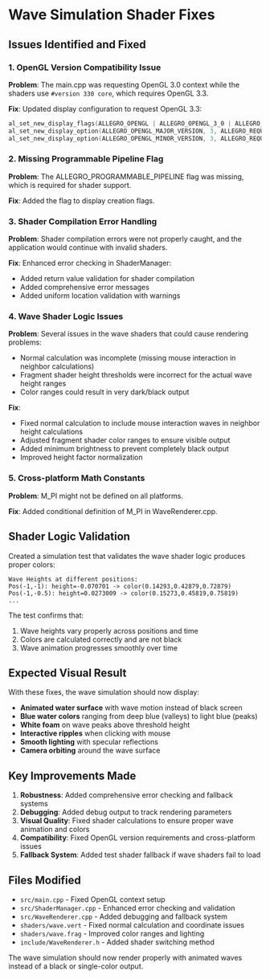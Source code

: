 # Wave Simulation Shader Fixes

## Issues Identified and Fixed

### 1. OpenGL Version Compatibility Issue
**Problem**: The main.cpp was requesting OpenGL 3.0 context while the shaders use `#version 330 core`, which requires OpenGL 3.3.

**Fix**: Updated display configuration to request OpenGL 3.3:
```cpp
al_set_new_display_flags(ALLEGRO_OPENGL | ALLEGRO_OPENGL_3_0 | ALLEGRO_PROGRAMMABLE_PIPELINE);
al_set_new_display_option(ALLEGRO_OPENGL_MAJOR_VERSION, 3, ALLEGRO_REQUIRE);
al_set_new_display_option(ALLEGRO_OPENGL_MINOR_VERSION, 3, ALLEGRO_REQUIRE);
```

### 2. Missing Programmable Pipeline Flag
**Problem**: The ALLEGRO_PROGRAMMABLE_PIPELINE flag was missing, which is required for shader support.

**Fix**: Added the flag to display creation flags.

### 3. Shader Compilation Error Handling
**Problem**: Shader compilation errors were not properly caught, and the application would continue with invalid shaders.

**Fix**: Enhanced error checking in ShaderManager:
- Added return value validation for shader compilation
- Added comprehensive error messages
- Added uniform location validation with warnings

### 4. Wave Shader Logic Issues
**Problem**: Several issues in the wave shaders that could cause rendering problems:
- Normal calculation was incomplete (missing mouse interaction in neighbor calculations)
- Fragment shader height thresholds were incorrect for the actual wave height ranges
- Color ranges could result in very dark/black output

**Fix**: 
- Fixed normal calculation to include mouse interaction waves in neighbor height calculations
- Adjusted fragment shader color ranges to ensure visible output
- Added minimum brightness to prevent completely black output
- Improved height factor normalization

### 5. Cross-platform Math Constants
**Problem**: M_PI might not be defined on all platforms.

**Fix**: Added conditional definition of M_PI in WaveRenderer.cpp.

## Shader Logic Validation

Created a simulation test that validates the wave shader logic produces proper colors:

```
Wave Heights at different positions:
Pos(-1,-1): height=-0.070701 -> color(0.14293,0.42879,0.72879)
Pos(-1,-0.5): height=0.0273009 -> color(0.15273,0.45819,0.75819)
...
```

The test confirms that:
1. Wave heights vary properly across positions and time
2. Colors are calculated correctly and are not black
3. Wave animation progresses smoothly over time

## Expected Visual Result

With these fixes, the wave simulation should now display:
- **Animated water surface** with wave motion instead of black screen
- **Blue water colors** ranging from deep blue (valleys) to light blue (peaks)  
- **White foam** on wave peaks above threshold height
- **Interactive ripples** when clicking with mouse
- **Smooth lighting** with specular reflections
- **Camera orbiting** around the wave surface

## Key Improvements Made

1. **Robustness**: Added comprehensive error checking and fallback systems
2. **Debugging**: Added debug output to track rendering parameters
3. **Visual Quality**: Fixed shader calculations to ensure proper wave animation and colors
4. **Compatibility**: Fixed OpenGL version requirements and cross-platform issues
5. **Fallback System**: Added test shader fallback if wave shaders fail to load

## Files Modified

- `src/main.cpp` - Fixed OpenGL context setup
- `src/ShaderManager.cpp` - Enhanced error checking and validation
- `src/WaveRenderer.cpp` - Added debugging and fallback system
- `shaders/wave.vert` - Fixed normal calculation and coordinate issues
- `shaders/wave.frag` - Improved color ranges and lighting
- `include/WaveRenderer.h` - Added shader switching method

The wave simulation should now render properly with animated waves instead of a black or single-color output.